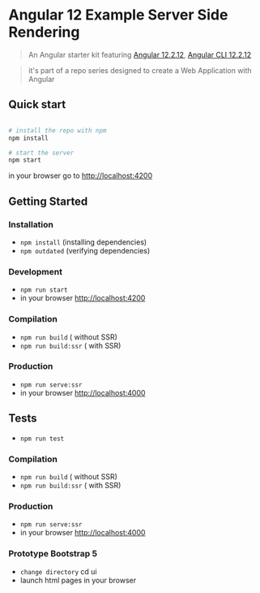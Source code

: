 # Angular 12 Example Server Side Rendering

> An Angular starter kit featuring [Angular 12.2.12](https://angular.io), [Angular CLI 12.2.12](https://cli.angular.io/)

> it's part of a repo series designed to create a Web Application with Angular


## Quick start

```bash

# install the repo with npm
npm install

# start the server
npm start

```
in your browser go to [http://localhost:4200](http://localhost:4200) 

## Getting Started


### Installation
* `npm install` (installing dependencies)
* `npm outdated` (verifying dependencies)

### Development
* `npm run start`
* in your browser [http://localhost:4200](http://localhost:4200) 

### Compilation
* `npm run build`       ( without SSR)
* `npm run build:ssr`   ( with SSR)

### Production
* `npm run serve:ssr`
* in your browser [http://localhost:4000](http://localhost:4000) 

## Tests
* `npm run test`

### Compilation
* `npm run build`       ( without SSR)
* `npm run build:ssr`   ( with SSR)

### Production
* `npm run serve:ssr`
* in your browser [http://localhost:4000](http://localhost:4000) 

### Prototype Bootstrap 5
* `change directory` cd ui
* launch html pages in your browser
